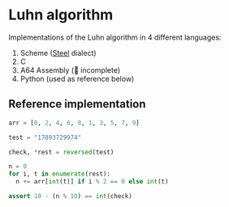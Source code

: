 # Luhn algorithm

Implementations of the Luhn algorithm in 4 different languages:

1. Scheme ([Steel](https://github.com/mattwparas/steel) dialect)
2. C
3. A64 Assembly (🚧 incomplete)
4. Python (used as reference below)

## Reference implementation

```py
arr = [0, 2, 4, 6, 8, 1, 3, 5, 7, 9]

test = "17893729974"

check, *rest = reversed(test)

n = 0
for i, t in enumerate(rest):
  n += arr[int(t)] if i % 2 == 0 else int(t)

assert 10 - (n % 10) == int(check)
```

